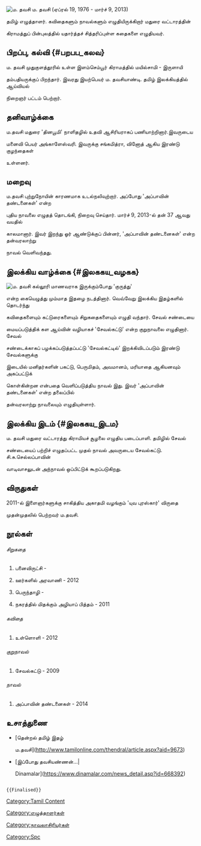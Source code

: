![ம. தவசி](M_dava.png "ம. தவசி") ம. தவசி (ஏப்ரல் 19, 1976 - மார்ச் 9, 2013)
தமிழ் எழுத்தாளர். கவிதைகளும் நாவல்களும் எழுதியிருக்கிறார் மதுரை வட்டாரத்தின்
கிராமத்துப் பின்புலத்தில் யதார்த்தச் சித்தரிப்புள்ள கதைகளை எழுதியவர்.

## பிறப்பு, கல்வி {#பறபப_கலவ}

ம. தவசி முதுகுளத்தூரில் உள்ள இளம்செம்பூர் கிராமத்தில் மயில்சாமி - இருளாயி
தம்பதியருக்குப் பிறந்தார். இவரது இயற்பெயர் ம. தவசியாண்டி. தமிழ் இலக்கியத்தில் ஆய்வியல்
நிறைஞர் பட்டம் பெற்றார்.

## தனிவாழ்க்கை

ம.தவசி மதுரை \'தினபூமி' நாளிதழில் உதவி ஆசிரியராகப் பணியாற்றினார்.இவருடைய
மனைவி பெயர் அங்காளேஸ்வரி. இவருக்கு சங்கமித்ரா, வினோத் ஆகிய இரண்டு குழந்தைகள்
உள்ளனர்.

## மறைவு

ம.தவசி புற்றுநோயின் காரணமாக உடல்நலிவுற்றார். அப்போது \'அப்பாவின் தண்டனைகள்' என்ற
புதிய நாவலை எழுதத் தொடங்கி, நிறைவு செய்தார். மார்ச் 9, 2013-ல் தன் 37 ஆவது வயதில்
காலமானார். இவர் இறந்து ஓர் ஆண்டுக்குப் பின்னர், \'அப்பாவின் தண்டனைகள்' என்ற தன்வரலாற்று
நாவல் வெளிவந்தது.

## இலக்கிய வாழ்க்கை {#இலககய_வழகக}

![ம. தவசி](M_davasi.png "ம. தவசி") கல்லூரி மாணவராக இருக்கும்போது \'குருத்து'
என்ற கையெழுத்து மும்மாத இதழை நடத்தினார். வெவ்வேறு இலக்கிய இதழ்களில் தொடர்ந்து
கவிதைகளையும் கட்டுரைகளையும் சிறுகதைகளையும் எழுதி வந்தார். சேவல் சண்டையை
மையப்படுத்திக் கள ஆய்வின் வழியாகச் \'சேவல்கட்டு' என்ற குறுநாவலை எழுதினார். சேவல்
சண்டைக்காகப் பழக்கப்படுத்தப்பட்டு \'சேவல்கட்டில்' இறக்கிவிடப்படும் இரண்டு சேவல்களுக்கு
இடையில் மனிதர்களின் பகட்டு, பெருமிதம், அவமானம், மரியாதை ஆகியனவும் அகப்பட்டுக்
கொள்கின்றன என்பதை வெளிப்படுத்திய நாவல் இது. இவர் \'அப்பாவின் தண்டனைகள்' என்ற தலைப்பில்
தன்வரலாற்று நாவலையும் எழுதியுள்ளார்.

## இலக்கிய இடம் {#இலககய_இடம}

ம. தவசி மதுரை வட்டாரத்து கிராமியச் சூழலை எழுதிய படைப்பாளி. தமிழில் சேவல்
சண்டையைப் பற்றிச் எழுதப்பட்ட முதல் நாவல் அவருடைய சேவல்கட்டு. சி.சு.செல்லப்பாவின்
வாடிவாசலுடன் அந்நாவல் ஒப்பிட்டுக் கூறப்படுகிறது.

## விருதுகள்

2011-ல் இளைஞர்களுக்கு சாகித்திய அகாதமி வழங்கும் \'யுவ புரஸ்கார்' விருதை
முதன்முதலில் பெற்றவர் ம.தவசி.

## நூல்கள்

###### சிறுகதை

1.  பனைவிருட்சி -
2.  ஊர்களில் அரவாணி - 2012
3.  பெருந்தாழி -
4.  நகரத்தில் மிதக்கும் அழியாப் பித்தம் - 2011

###### கவிதை

1.  உள்ளொளி - 2012

###### குறுநாவல்

1.  சேவல்கட்டு - 2009

###### நாவல்

1.  அப்பாவின் தண்டனைகள் - 2014

## உசாத்துணை

-   [தென்றல் தமிழ் இதழ்
    ம.தவசி](http://www.tamilonline.com/thendral/article.aspx?aid=9673)
-   [இப்போது தவசியண்ணன்\...\|
    Dinamalar](https://www.dinamalar.com/news_detail.asp?id=668392)

```{=mediawiki}
{{Finalised}}
```
[Category:Tamil Content](Category:Tamil_Content "wikilink")
[Category:எழுத்தாளர்கள்](Category:எழுத்தாளர்கள் "wikilink")
[Category:நாவலாசிரியர்கள்](Category:நாவலாசிரியர்கள் "wikilink")
[Category:Spc](Category:Spc "wikilink")

